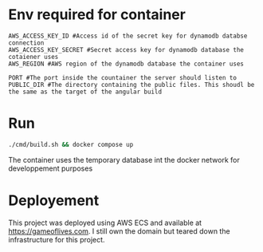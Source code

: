 # Env required for container

```
AWS_ACCESS_KEY_ID #Access id of the secret key for dynamodb databse connection
AWS_ACCESS_KEY_SECRET #Secret access key for dynamodb database the cotaiener uses
AWS_REGION #AWS region of the dynamodb database the container uses

PORT #The port inside the countainer the server should listen to
PUBLIC_DIR #The directory containing the public files. This shoudl be the same as the target of the angular build
```

# Run 

```cmd
./cmd/build.sh && docker compose up
```

The container uses the temporary database int the docker network for developpement purposes

# Deployement

This project was deployed using AWS ECS and available at https://gameoflives.com. I still own the domain but teared down the infrastructure for this project. 
